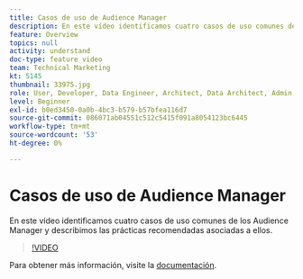 ```yaml
---
title: Casos de uso de Audience Manager
description: En este vídeo identificamos cuatro casos de uso comunes de los Audience Manager y describimos las prácticas recomendadas asociadas a ellos.
feature: Overview
topics: null
activity: understand
doc-type: feature video
team: Technical Marketing
kt: 5145
thumbnail: 33975.jpg
role: User, Developer, Data Engineer, Architect, Data Architect, Admin, Leader
level: Beginner
exl-id: b0ed3450-0a0b-4bc3-b579-b57bfea116d7
source-git-commit: 086071ab04551c512c5415f091a8054123bc6445
workflow-type: tm+mt
source-wordcount: '53'
ht-degree: 0%

---
```


# Casos de uso de Audience Manager

En este vídeo identificamos cuatro casos de uso comunes de los Audience Manager y describimos las prácticas recomendadas asociadas a ellos.

>[!VIDEO](https://video.tv.adobe.com/v/33975/?quality=12)

Para obtener más información, visite la [documentación](https://experienceleague.adobe.com/docs/audience-manager/user-guide/aam-home.html).
